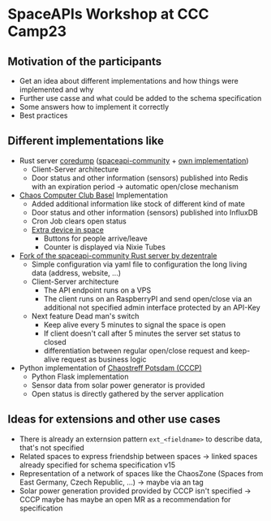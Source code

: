 # SpaceAPIs Workshop at CCC Camp23

## Motivation of the participants

* Get an idea about different implementations and how things were implemented and why
* Further use casse and what could be added to the schema specification
* Some answers how to implement it correctly
* Best practices

## Different implementations like

* Rust server [coredump](https://www.coredump.ch/) ([spaceapi-community](https://github.com/spaceapi-community/spaceapi-server-rs) + [own implementation](https://github.com/coredump-ch/status))
    * Client-Server architecture
    * Door status and other information (sensors) published into Redis with an expiration period -> automatic open/close mechanism
* [Chaos Computer Club Basel](https://ccc-basel.ch/) Implementation 
    * Added additional information like stock of different kind of mate 
    * Door status and other information (sensors) published into InfluxDB
    * Cron Job clears open status
    * [Extra device in space](https://github.com/coredump-ch/nixie-counter)
        * Buttons for people arrive/leave
        * Counter is displayed via Nixie Tubes
* [Fork of the spaceapi-community Rust server by dezentrale](https://github.com/dezentrale/spaceapi-rs)
    * Simple configuration via yaml file to configuration the long living data (address, website, ...)
    * Client-Server architecture
        * The API endpoint runs on a VPS
        * The client runs on an RaspberryPI and send open/close via an additional not specified admin interface protected by an API-Key
    * Next feature Dead man's switch
        * Keep alive every 5 minutes to signal the space is open
        * If client doesn't call after 5 minutes the server set status to closed
        * differentiation between regular open/close request and keep-alive request as business logic
* Python implementation of [Chaostreff Potsdam (CCCP)](https://github.com/orgs/Chaostreff-Potsdam)
    * Python Flask implementation
    * Sensor data from solar power generator is provided
    * Open status is directly gathered by the server application

## Ideas for extensions and other use cases

* There is already an externsion pattern `ext_<fieldname>` to describe data, that's not specified
* Related spaces to express friendship between spaces -> linked spaces already specified for schema specification v15
* Representation of a network of spaces like the ChaosZone (Spaces from East Germany, Czech Republic, ...) -> maybe via an tag
* Solar power generation provided provided by CCCP isn't specified -> CCCP maybe has maybe an open MR as a recommendation for specification
